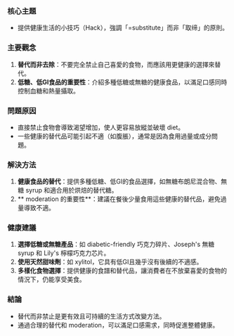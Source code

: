 ### 核心主題
- 提供健康生活的小技巧（Hack），強調「=substitute」而非「取缔」的原則。

### 主要觀念
1. **替代而非去除**：不要完全禁止自己喜愛的食物，而應該用更健康的選擇來替代。
2. **低糖、低GI食品的重要性**：介紹多種低糖或無糖的健康食品，以滿足口感同時控制血糖和熱量攝取。

### 問題原因
- 直接禁止食物會導致渴望增加，使人更容易放縱並破壞 diet。
- 一些健康的替代品可能引起不適（如腹脹），通常是因為食用過量或成分問題。

### 解決方法
1. **健康食品的替代**：提供多種低糖、低GI的食品選擇，如無糖布朗尼混合物、無糖 syrup 和適合用於烘焙的替代糖。
2. ** moderation 的重要性**：建議在餐後少量食用這些健康的替代品，避免過量導致不適。

### 健康建議
1. **選擇低糖或無糖產品**：如 diabetic-friendly 巧克力碎片、Joseph's 無糖 syrup 和 Lily's 檸檬巧克力芯片。
2. **使用天然甜味劑**：如 xylitol，它具有低GI且幾乎沒有後續的不適感。
3. **多樣化食物選擇**：提供健康的食譜和替代品，讓消費者在不放棄喜愛的食物的情況下，仍能享受美食。

### 結論
- 替代而非禁止是更有效且可持續的生活方式改變方法。
- 通過合理的替代和 moderation，可以滿足口感需求，同時促進整體健康。